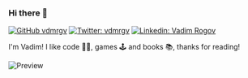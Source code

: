 ### Hi there 👋

[![GitHub vdmrgv][git-badge]][git-url]
[![Twitter: vdmrgv][twitter-badge]][twitter-url]
[![Linkedin: Vadim Rogov][linkedin-badge]][linkedin-url]

I'm Vadim! I like code 👨‍💻, games 🕹️ and books 📚, thanks for reading!

![Preview](https://media.giphy.com/media/nWbhxlHmzcPJI5OYHh/giphy.gif)

<!--
**vdmrgv/vdmrgv** is a ✨ _special_ ✨ repository because its `README.md` (this file) appears on your GitHub profile.

Here are some ideas to get you started:

- 🔭 I’m currently working on ...
- 🌱 I’m currently learning ...
- 👯 I’m looking to collaborate on ...
- 🤔 I’m looking for help with ...
- 💬 Ask me about ...
- 📫 How to reach me: ...
- 😄 Pronouns: ...
- ⚡ Fun fact: ...
-->

[git-badge]: https://img.shields.io/github/followers/vdmrgv?label=follow&style=social
[git-url]: https://github.com/vdmrgv
[twitter-badge]: https://img.shields.io/twitter/follow/vdmrgv?style=social
[twitter-url]: https://twitter.com/vdmrgv
[linkedin-badge]: https://img.shields.io/badge/-Vadim%20Rogov-blue?style=flat-square&logo=Linkedin&logoColor=white&link=https://www.linkedin.com/in/vadim-rogov-5809ba199/
[linkedin-url]: https://www.linkedin.com/in/vadim-rogov-5809ba199/
